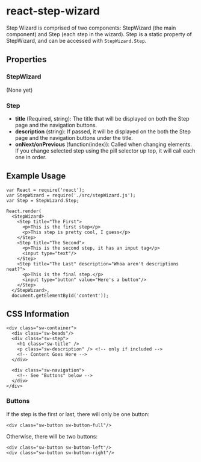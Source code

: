 # react-step-wizard #

Step Wizard is comprised of two components: StepWizard (the main component) and Step (each step in the wizard). Step is a static property of StepWizard, and can be accessed with `StepWizard.Step`.

## Properties ##

### StepWizard ###

(None yet)

### Step ###

* **title** (Required, string): The title that will be displayed on both the Step page and the navigation buttons.
* **description** (string): If passed, it will be displayed on the both the Step page and the navigation buttons under the title.
* **onNext/onPrevious** (function(index)): Called when changing elements. If you change selected step using the pill selector up top, it will call each one in order.

## Example Usage ##

    var React = require('react');
    var StepWizard = require('./src/stepWizard.js');
    var Step = StepWizard.Step;

    React.render(
      <StepWizard>
        <Step title="The First">
          <p>This is the first step</p>
          <p>This step is pretty cool, I guess</p>
        </Step>
        <Step title="The Second">
          <p>This is the second step, it has an input tag</p>
          <input type="text"/>
        </Step>
        <Step title="The Last" description="Whoa aren't descriptions neat?">
          <p>This is the final step.</p>
          <input type="button" value="Here's a button"/>
        </Step>
      </StepWizard>,
      document.getElementById('content'));

## CSS Information ##

    <div class="sw-container">
      <div class="sw-beads"/>
      <div class="sw-step">
        <h1 class="sw-title" />
        <p class="sw-description" /> <!-- only if included -->
        <!-- Content Goes Here -->
      </div>
      
      <div class="sw-navigation">
        <!-- See "Buttons" below -->
      </div>
    </div>

### Buttons ###

If the step is the first or last, there will only be one button:

    <div class="sw-button sw-button-full"/>

Otherwise, there will be two buttons:

    <div class="sw-button sw-button-left"/>
    <div class="sw-button sw-button-right"/>